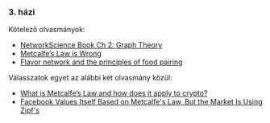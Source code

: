 ### 3. házi

Kötelező olvasmányok:
- [NetworkScience Book Ch 2: Graph Theory](http://networksciencebook.com/chapter/2)
- [Metcalfe’s Law is Wrong](https://spectrum.ieee.org/computing/networks/metcalfes-law-is-wrong)
- [Flavor network and the principles of food pairing](https://www.nature.com/articles/srep00196)

Válasszatok egyet az alábbi két olvasmány közül:
 - [What is Metcalfe’s Law and how does it apply to crypto?](https://nufi.io/what-is-metcalfes-law-and-how-does-it-apply-to-crypto/)
 - [Facebook Values Itself Based on Metcalfe's Law, But the Market Is Using Zipf's](https://www.forbes.com/sites/anthonykosner/2012/05/31/facebook-values-itself-based-on-metcalfes-law-but-the-market-is-using-zipfs/?sh=77bee15f68f5)
 

